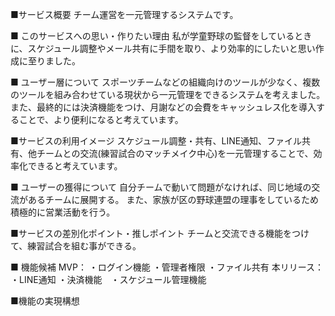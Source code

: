 ■サービス概要 
チーム運営を一元管理するシステムです。

■ このサービスへの思い・作りたい理由 
私が学童野球の監督をしているときに、スケジュール調整やメール共有に手間を取り、より効率的にしたいと思い作成に至りました。

■ ユーザー層について 
スポーツチームなどの組織向けのツールが少なく、複数のツールを組み合わせている現状から一元管理をできるシステムを考えました。
また、最終的には決済機能をつけ、月謝などの会費をキャッシュレス化を導入することで、より便利になると考えています。

■サービスの利用イメージ 
スケジュール調整・共有、LINE通知、ファイル共有、他チームとの交流(練習試合のマッチメイク中心)を一元管理することで、効率化できると考えています。

■ ユーザーの獲得について 
自分チームで動いて問題がなければ、同じ地域の交流があるチームに展開する。
また、家族が区の野球連盟の理事をしているため積極的に営業活動を行う。

■サービスの差別化ポイント・推しポイント
チームと交流できる機能をつけて、練習試合を組む事ができる。

■ 機能候補 
MVP： ・ログイン機能 ・管理者権限 ・ファイル共有 
本リリース： ・LINE通知 ・決済機能　・スケジュール管理機能

■機能の実現構想
